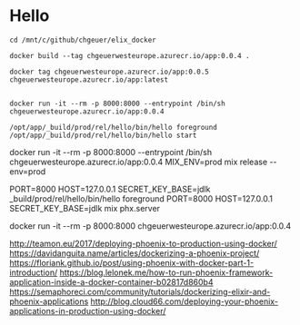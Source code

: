 # Hello

```
cd /mnt/c/github/chgeuer/elix_docker

docker build --tag chgeuerwesteurope.azurecr.io/app:0.0.4 .

docker tag chgeuerwesteurope.azurecr.io/app:0.0.5 chgeuerwesteurope.azurecr.io/app:latest


docker run -it --rm -p 8000:8000 --entrypoint /bin/sh chgeuerwesteurope.azurecr.io/app:0.0.4

/opt/app/_build/prod/rel/hello/bin/hello foreground
/opt/app/_build/prod/rel/hello/bin/hello start

```

docker run -it --rm -p 8000:8000 --entrypoint /bin/sh chgeuerwesteurope.azurecr.io/app:0.0.4
MIX_ENV=prod mix release --env=prod


PORT=8000 HOST=127.0.0.1 SECRET_KEY_BASE=jdlk _build/prod/rel/hello/bin/hello foreground
PORT=8000 HOST=127.0.0.1 SECRET_KEY_BASE=jdlk mix phx.server





docker run -it --rm -p 8000:8000 chgeuerwesteurope.azurecr.io/app:0.0.4


http://teamon.eu/2017/deploying-phoenix-to-production-using-docker/
https://davidanguita.name/articles/dockerizing-a-phoenix-project/
https://floriank.github.io/post/using-phoenix-with-docker-part-1-introduction/
https://blog.lelonek.me/how-to-run-phoenix-framework-application-inside-a-docker-container-b02817d860b4
https://semaphoreci.com/community/tutorials/dockerizing-elixir-and-phoenix-applications
http://blog.cloud66.com/deploying-your-phoenix-applications-in-production-using-docker/
